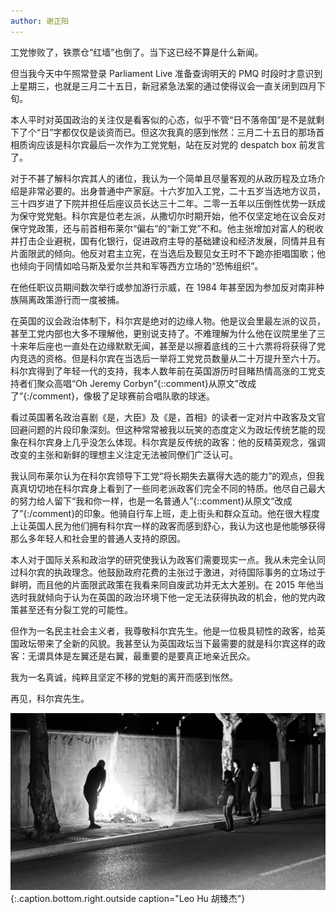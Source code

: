 ```yaml
---
author: 谢正阳
---
```


工党惨败了，铁票仓“红墙”也倒了。当下这已经不算是什么新闻。

但当我今天中午照常登录 Parliament Live 准备查询明天的 PMQ 时段时才意识到上星期三，也就是三月二十五日，新冠紧急法案的通过使得议会一直关闭到四月下旬。

本人平时对英国政治的关注仅是看客似的心态，似乎不管“日不落帝国”是不是就剩下了个“日”字都仅仅是谈资而已。但这次我真的感到怅然：三月二十五日的那场首相质询应该是科尔宾最后一次作为工党党魁，站在反对党的 despatch box 前发言了。

对于不甚了解科尔宾其人的诸位，我认为一个简单且尽量客观的从政历程及立场介绍是非常必要的。出身普通中产家庭。十六岁加入工党，二十五岁当选地方议员，三十四岁进了下院并担任后座议员长达三十二年。二零一五年以压倒性优势一跃成为保守党党魁。科尔宾是位老左派，从撒切尔时期开始，他不仅坚定地在议会反对保守党政策，还与前首相布莱尔“偏右”的“新工党”不和。他主张增加对富人的税收并打击企业避税，国有化银行，促进政府主导的基础建设和经济发展，同情并且有片面限武的倾向。他反对君主立宪，在当选后及觐见女王时不下跪亦拒唱国歌；他也倾向于同情如哈马斯及爱尔兰共和军等西方立场的“恐怖组织”。

在他任职议员期间数次举行或参加游行示威，在 1984 年甚至因为参加反对南非种族隔离政策游行而一度被捕。

在英国的议会政治体制下，科尔宾是绝对的边缘人物。他是议会里最左派的议员，甚至工党内部也大多不理解他，更别说支持了。不难理解为什么他在议院里坐了三十来年后座也一直处在边缘默默无闻，甚至是以擦着底线的三十六票将将获得了党内竞选的资格。但是科尔宾在当选后一举将工党党员数量从二十万提升至六十万。科尔宾得到了年轻一代的支持，我本人数年前在英国游历时目睹热情高涨的工党支持者们聚众高唱“Oh Jeremy Corbyn”{::comment}从原文"改成了”{:/comment}，像极了足球赛前合唱队歌的球迷。

看过英国著名政治喜剧《是，大臣》及《是，首相》的读者一定对片中政客及文官回避问题的片段印象深刻。但这种常常被我以玩笑的态度定义为政坛传统艺能的现象在科尔宾身上几乎没怎么体现。科尔宾是反传统的政客：他的反精英观念，强调改变的主张和新鲜的理想主义注定无法被同僚们广泛认可。

我认同布莱尔认为在科尔宾领导下工党“将长期失去赢得大选的能力”的观点，但我真真切切地在科尔宾身上看到了一些同老派政客们完全不同的特质。他尽自己最大的努力给人留下“我和你一样，也是一名普通人”{::comment}从原文“改成了”{:/comment}的印象。他骑自行车上班，走上街头和群众互动。他在很大程度上让英国人民为他们拥有科尔宾一样的政客而感到舒心，我认为这也是他能够获得那么多年轻人和社会里的普通人支持的原因。

本人对于国际关系和政治学的研究使我认为政客们需要现实一点。我从未完全认同过科尔宾的执政理念。他鼓励政府花费的主张过于激进，对待国际事务的立场过于鲜明，而且他的片面限武政策在我看来同自废武功并无太大差别。在 2015 年他当选时我就倾向于认为在英国的政治环境下他一定无法获得执政的机会，他的党内政策甚至还有分裂工党的可能性。

但作为一名民主社会主义者，我尊敬科尔宾先生。他是一位极具韧性的政客，给英国政坛带来了全新的风貌。我甚至认为英国政坛当下最需要的就是科尔宾这样的政客：无谓具体是左翼还是右翼，最重要的是要真正地亲近民众。

我为一名真诚，纯粹且坚定不移的党魁的离开而感到怅然。

再见，科尔宾先生。

![](/img/WechatIMG1976.jpeg)
{:.caption.bottom.right.outside caption="Leo Hu 胡臻杰"}
